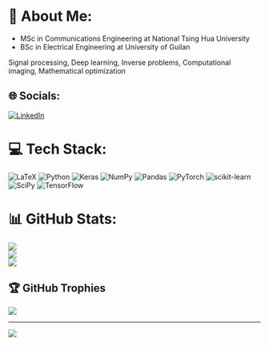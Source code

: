 # 💫 About Me:
- MSc in Communications Engineering at National Tsing Hua University
- BSc in Electrical Engineering at University of Guilan

Signal processing, Deep learning, Inverse problems, Computational imaging, Mathematical optimization 


## 🌐 Socials:
[![LinkedIn](https://img.shields.io/badge/LinkedIn-%230077B5.svg?logo=linkedin&logoColor=white)](https://linkedin.com/in/keivan-faghih) 

# 💻 Tech Stack:
![LaTeX](https://img.shields.io/badge/latex-%23008080.svg?style=for-the-badge&logo=latex&logoColor=white) ![Python](https://img.shields.io/badge/python-3670A0?style=for-the-badge&logo=python&logoColor=ffdd54) ![Keras](https://img.shields.io/badge/Keras-%23D00000.svg?style=for-the-badge&logo=Keras&logoColor=white) ![NumPy](https://img.shields.io/badge/numpy-%23013243.svg?style=for-the-badge&logo=numpy&logoColor=white) ![Pandas](https://img.shields.io/badge/pandas-%23150458.svg?style=for-the-badge&logo=pandas&logoColor=white) ![PyTorch](https://img.shields.io/badge/PyTorch-%23EE4C2C.svg?style=for-the-badge&logo=PyTorch&logoColor=white) ![scikit-learn](https://img.shields.io/badge/scikit--learn-%23F7931E.svg?style=for-the-badge&logo=scikit-learn&logoColor=white) ![SciPy](https://img.shields.io/badge/SciPy-%230C55A5.svg?style=for-the-badge&logo=scipy&logoColor=%white) ![TensorFlow](https://img.shields.io/badge/TensorFlow-%23FF6F00.svg?style=for-the-badge&logo=TensorFlow&logoColor=white)
# 📊 GitHub Stats:
![](https://github-readme-stats.vercel.app/api?username=Keiv4n&theme=dark&hide_border=false&include_all_commits=false&count_private=false)<br/>
![](https://github-readme-streak-stats.herokuapp.com/?user=Keiv4n&theme=dark&hide_border=false)<br/>
![](https://github-readme-stats.vercel.app/api/top-langs/?username=Keiv4n&theme=dark&hide_border=false&include_all_commits=false&count_private=false&layout=compact)

## 🏆 GitHub Trophies
![](https://github-profile-trophy.vercel.app/?username=Keiv4n&theme=radical&no-frame=false&no-bg=true&margin-w=4)

---
[![](https://visitcount.itsvg.in/api?id=Keiv4n&icon=0&color=0)](https://visitcount.itsvg.in)

<!-- Proudly created with GPRM ( https://gprm.itsvg.in ) -->
